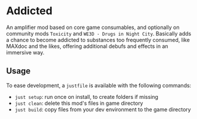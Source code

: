 # Addicted

An amplifier mod based on core game consumables, and optionally on community mods `Toxicity` and `WE3D - Drugs in Night City`.
Basically adds a chance to become addicted to substances too frequently consumed, like MAXdoc and the likes, offering additional debufs and effects in an immersive way. 

## Usage

To ease development, a `justfile` is available with the following commands:

- `just setup`: run once on install, to create folders if missing
- `just clean`: delete this mod's files in game directory
- `just build`: copy files from your dev environment to the game directory
